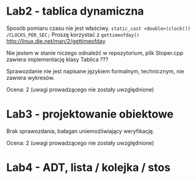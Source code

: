 # Lab2 - tablica dynamiczna

Sposób pomiaru czasu nie jest właściwy.
``static_cast <double>(clock()) /CLOCKS_PER_SEC;``
Proszę korzystać z ``gettimeofday()`` http://linux.die.net/man/2/gettimeofday

Nie jestem w stanie niczego odnaleźć w repozytorium, plik Stoper.cpp zawiera
implementację klasy Tablica ???

Sprawozdanie nie jest napisane językiem formalnym, technicznym, nie zawiera wykresów.

Ocena: 2 (uwagi prowadzącego nie zostały uwzględnione)

# Lab3 - projektowanie obiektowe

Brak sprawozdania, bałagan uniemożliwiający weryfikację.

Ocena: 2 (uwagi prowadzącego nie zostały uwzględnione)

# Lab4 - ADT, lista / kolejka / stos
